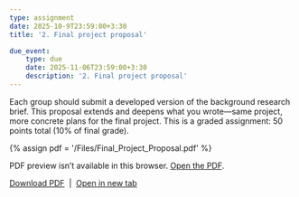 ```yaml
---
type: assignment
date: 2025-10-9T23:59:00+3:30
title: '2. Final project proposal'

due_event: 
    type: due
    date: 2025-11-06T23:59:00+3:30
    description: '2. Final project proposal'
---
```

Each group should submit a developed version of the background research brief. This proposal extends and deepens what you wrote—same project, more concrete plans for the final project. This is a graded assignment: 50 points total (10% of final grade).

{% assign pdf = '/Files/Final_Project_Proposal.pdf' %}

<!-- Inline preview (with fallback) -->
<object
  data="{{ pdf | relative_url }}"
  type="application/pdf"
  width="100%"
  height="800">
  <p>
    PDF preview isn’t available in this browser.
    <a href="{{ pdf | relative_url }}" target="_blank" rel="noopener">Open the PDF</a>.
  </p>
</object>

<!-- Download + open in new tab -->
<p>
  <a href="{{ pdf | relative_url }}" download>Download PDF</a>
  &nbsp;|&nbsp;
  <a href="{{ pdf | relative_url }}" target="_blank" rel="noopener">Open in new tab</a>
</p>
